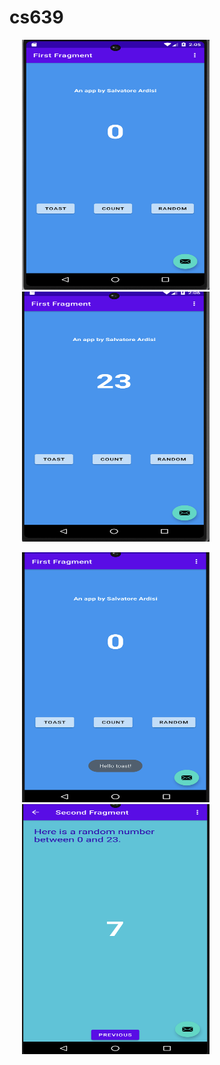 # cs639

<p float="left">
  <img src="first_fragment_start.png" width="300" height="400" hspace="20">
  <img src="MyFirstApp/first_fragment_count.png" width="300" height="400" hspace="20">
</p>
<p float="left">
  <img src="MyFirstApp/first_fragment_toast.png" width="300" height="400" hspace="20">
  <img src="MyFirstApp/second_fragment_random.png" width="300" height="400" hspace="20">
</p>
